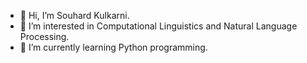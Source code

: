 - 👋 Hi, I’m Souhard Kulkarni.
- 👀 I’m interested in Computational Linguistics and Natural Language Processing.
- 🌱 I’m currently learning Python programming.

<!---
SouhardKulkarni/SouhardKulkarni is a ✨ special ✨ repository because its `README.md` (this file) appears on your GitHub profile.
You can click the Preview link to take a look at your changes.
--->
